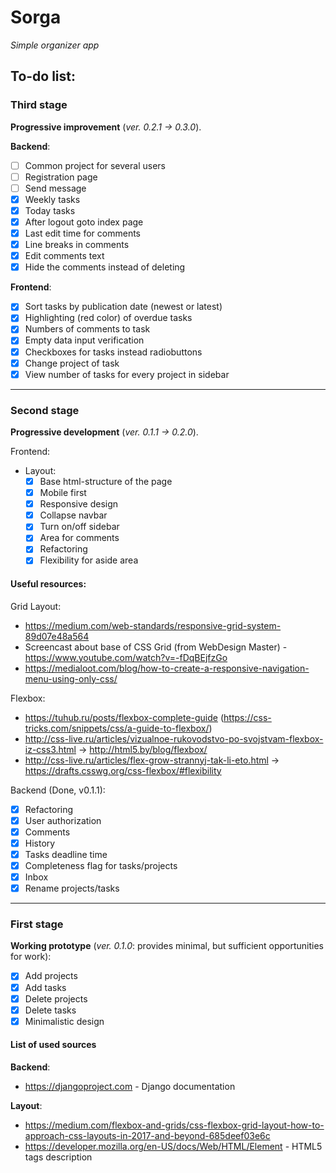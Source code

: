 # Sorga
*Simple organizer app*

## To-do list:

### Third stage ###
**Progressive improvement** (_ver. 0.2.1 -> 0.3.0_).

**Backend**:
 - [ ] Common project for several users
 - [ ] Registration page
 - [ ] Send message
 - [x] Weekly tasks
 - [x] Today tasks
 - [x] After logout goto index page
 - [x] Last edit time for comments
 - [x] Line breaks in comments
 - [x] Edit comments text
 - [x] Hide the comments instead of deleting

**Frontend**:
 - [x] Sort tasks by publication date (newest or latest)
 - [x] Highlighting (red color) of overdue tasks
 - [x] Numbers of comments to task
 - [x] Empty data input verification
 - [x] Checkboxes for tasks instead radiobuttons
 - [x] Change project of task
 - [x] View number of tasks for every project in sidebar

---

### Second stage ###
**Progressive development** (_ver. 0.1.1 -> 0.2.0_).

Frontend:
  - Layout:
    - [x] Base html-structure of the page
    - [x] Mobile first
    - [x] Responsive design
    - [x] Collapse navbar
    - [x] Turn on/off sidebar
    - [x] Area for comments
    - [x] Refactoring
    - [x] Flexibility for aside area

#### Useful resources:

Grid Layout:
 + https://medium.com/web-standards/responsive-grid-system-89d07e48a564
 + Screencast about base of CSS Grid (from WebDesign Master) - https://www.youtube.com/watch?v=-fDqBEjfzGo
 + https://medialoot.com/blog/how-to-create-a-responsive-navigation-menu-using-only-css/

 Flexbox:
 + https://tuhub.ru/posts/flexbox-complete-guide (https://css-tricks.com/snippets/css/a-guide-to-flexbox/)
 + http://css-live.ru/articles/vizualnoe-rukovodstvo-po-svojstvam-flexbox-iz-css3.html -> http://html5.by/blog/flexbox/
 + http://css-live.ru/articles/flex-grow-strannyj-tak-li-eto.html -> https://drafts.csswg.org/css-flexbox/#flexibility

Backend (Done, v0.1.1):
  - [x] Refactoring
  - [x] User authorization
  - [x] Comments
  - [x] History
  - [x] Tasks deadline time
  - [x] Completeness flag for tasks/projects
  - [x] Inbox
  - [x] Rename projects/tasks

---

### First stage ###
**Working prototype** (_ver. 0.1.0_: provides minimal, but sufficient opportunities for work):
- [x] Add projects
- [x] Add tasks
- [x] Delete projects
- [x] Delete tasks
- [x] Minimalistic design

#### List of used sources
**Backend**:
 + https://djangoproject.com - Django documentation

**Layout**:
 + https://medium.com/flexbox-and-grids/css-flexbox-grid-layout-how-to-approach-css-layouts-in-2017-and-beyond-685deef03e6c
 + https://developer.mozilla.org/en-US/docs/Web/HTML/Element - HTML5 tags description



